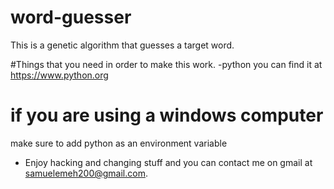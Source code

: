 # word-guesser
This is a genetic algorithm that guesses a target word.

#Things that you need in order to make this work.
-python you can find it at https://www.python.org

# if you are using a windows computer 
make sure to add python as an environment variable

- Enjoy hacking and changing stuff and you can contact me on gmail at samuelemeh200@gmail.com.

